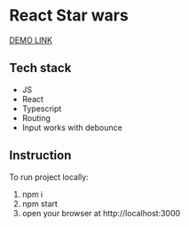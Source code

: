 # React Star wars
[DEMO LINK](https://hryshko-denys.github.io/star-wars/)

## Tech stack
- JS
- React
- Typescript
- Routing
- Input works with debounce

## Instruction

To run project locally:
1. npm i
2. npm start
3. open your browser at http://localhost:3000
